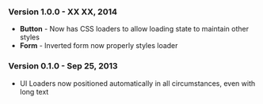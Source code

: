 ### Version 1.0.0 - XX XX, 2014

- **Button** - Now has CSS loaders to allow loading state to maintain other styles
- **Form** - Inverted form now properly styles loader

### Version 0.1.0 - Sep 25, 2013

- UI Loaders now positioned automatically in all circumstances, even with long text